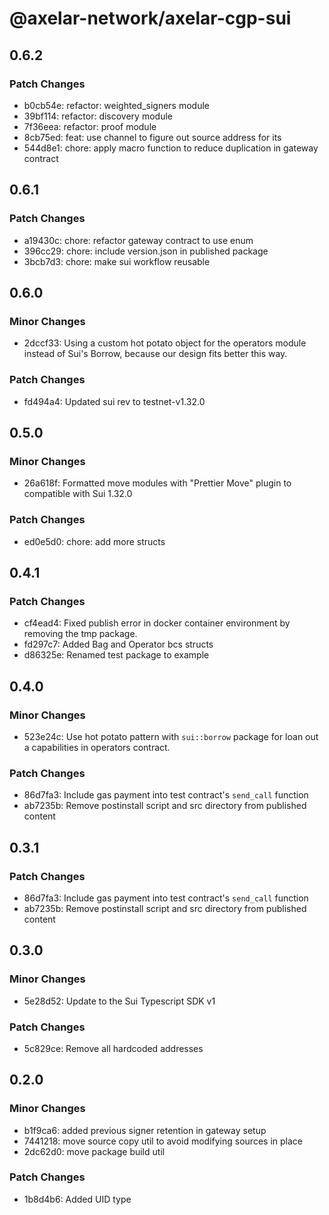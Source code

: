 # @axelar-network/axelar-cgp-sui

## 0.6.2

### Patch Changes

-   b0cb54e: refactor: weighted_signers module
-   39bf114: refactor: discovery module
-   7f36eea: refactor: proof module
-   8cb75ed: feat: use channel to figure out source address for its
-   544d8e1: chore: apply macro function to reduce duplication in gateway contract

## 0.6.1

### Patch Changes

-   a19430c: chore: refactor gateway contract to use enum
-   396cc29: chore: include version.json in published package
-   3bcb7d3: chore: make sui workflow reusable

## 0.6.0

### Minor Changes

-   2dccf33: Using a custom hot potato object for the operators module instead of Sui's Borrow, because our design fits better this way.

### Patch Changes

-   fd494a4: Updated sui rev to testnet-v1.32.0

## 0.5.0

### Minor Changes

-   26a618f: Formatted move modules with "Prettier Move" plugin to compatible with Sui 1.32.0

### Patch Changes

-   ed0e5d0: chore: add more structs

## 0.4.1

### Patch Changes

-   cf4ead4: Fixed publish error in docker container environment by removing the tmp package.
-   fd297c7: Added Bag and Operator bcs structs
-   d86325e: Renamed test package to example

## 0.4.0

### Minor Changes

-   523e24c: Use hot potato pattern with `sui::borrow` package for loan out a capabilities in operators contract.

### Patch Changes

-   86d7fa3: Include gas payment into test contract's `send_call` function
-   ab7235b: Remove postinstall script and src directory from published content

## 0.3.1

### Patch Changes

-   86d7fa3: Include gas payment into test contract's `send_call` function
-   ab7235b: Remove postinstall script and src directory from published content

## 0.3.0

### Minor Changes

-   5e28d52: Update to the Sui Typescript SDK v1

### Patch Changes

-   5c829ce: Remove all hardcoded addresses

## 0.2.0

### Minor Changes

-   b1f9ca6: added previous signer retention in gateway setup
-   7441218: move source copy util to avoid modifying sources in place
-   2dc62d0: move package build util

### Patch Changes

-   1b8d4b6: Added UID type
